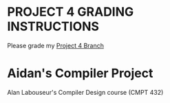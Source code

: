 PROJECT 4 GRADING INSTRUCTIONS
====================================
Please grade my [Project 4 Branch](https://github.com/AidanCarr1/Compiler/tree/Project-4)

# Aidan's Compiler Project
Alan Labouseur's Compiler Design course (CMPT 432)
